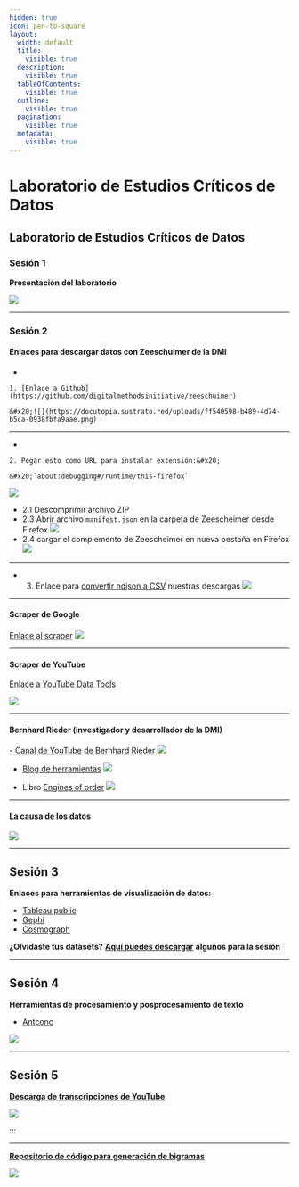 ```yaml
---
hidden: true
icon: pen-to-square
layout:
  width: default
  title:
    visible: true
  description:
    visible: true
  tableOfContents:
    visible: true
  outline:
    visible: true
  pagination:
    visible: true
  metadata:
    visible: true
---
```


# Laboratorio de Estudios Críticos de Datos

## Laboratorio de Estudios Críticos de Datos

### Sesión 1

&#x20;**Presentación del laboratorio**

[![](https://docutopia.sustrato.red/uploads/e7e06c54-e618-4313-9673-0145b6ef8b37.png)](https://www.canva.com/design/DAGhSAK14DE/ns05dufjCOiaT42ZuNzncg/view?utm_content=DAGhSAK14DE\&utm_campaign=designshare\&utm_medium=link2\&utm_source=uniquelinks\&utlId=h01b15a7051)

***

### Sesión 2

#### Enlaces para descargar datos con Zeeschuimer de la DMI

*

    1. [Enlace a Github](https://github.com/digitalmethodsinitiative/zeeschuimer)

    &#x20;![](https://docutopia.sustrato.red/uploads/ff540598-b489-4d74-b5ca-0938fbfa9aae.png)

***

*

    2. Pegar esto como URL para instalar extensión:&#x20;

    &#x20;`about:debugging#/runtime/this-firefox`

![](https://docutopia.sustrato.red/uploads/3839d298-8f87-4a78-8853-fc7e99ec99db.png)

* 2.1 Descomprimir archivo ZIP
* 2.3 Abrir archivo `manifest.json` en la carpeta de Zeescheimer desde Firefox ![](https://docutopia.sustrato.red/uploads/7eea0702-9f2e-4f79-85d8-99109b6e7acd.png)
* 2.4 cargar el complemento de Zeescheimer en nueva pestaña en Firefox ![](https://docutopia.sustrato.red/uploads/47dbd6d9-2193-46a9-9e0f-f4bd7433465b.png)

***

*
  3. Enlace para [convertir ndjson a CSV](https://publicdatalab.github.io/zeehaven/) nuestras descargas ![](https://docutopia.sustrato.red/uploads/2b60a6bc-78ea-4882-a087-55f389c08aa8.png)

***

#### Scraper de Google

[Enlace al scraper](https://tools.digitalmethods.net/beta/searchEngineScraper/) ![](https://docutopia.sustrato.red/uploads/2458b903-4517-4ac4-b8c2-1d55d25e4cc6.png)

***

#### Scraper de YouTube

[Enlace a YouTube Data Tools](https://ytdt.digitalmethods.net/)

![](https://docutopia.sustrato.red/uploads/05387f11-46a9-42e0-aa23-ce98f99a0042.png)

***

#### Bernhard Rieder (investigador y desarrollador de la DMI)

[- Canal de YouTube de Bernhard Rieder](https://www.youtube.com/@BernhardRiederAmsterdam) ![](https://docutopia.sustrato.red/uploads/bfbc5cd6-32fe-4667-add7-9fc7aa67fda8.png)





* [Blog de herramientas](https://www.youtube.com/@BernhardRiederAmsterdam) ![](https://docutopia.sustrato.red/uploads/791e63a7-2c1d-421c-87e1-99c978b6856d.png)



* Libro [Engines of order](https://monoskop.org/images/9/97/Rieder_Bernhard_Engines_of_Order_A_Mechanology_of_Algorithmic_Techniques_2020.pdf) ![](https://docutopia.sustrato.red/uploads/c1440d54-63ad-48b6-9057-3e9b463f78d7.png)

***

#### La causa de los datos

[![](https://docutopia.sustrato.red/uploads/d8b3b58e-9588-4bf8-9cdb-02ea7f27a6d0.png)](https://cdn.prod.website-files.com/623cf23ab4be545a1e504dba/67d2ee04c2a096abde899b7c_La%20causa%20de%20los%20datos_WP%20\(1\).pdf)

***

## Sesión 3

&#x20;**Enlaces para herramientas de visualización de datos:**

* [Tableau public](https://public.tableau.com/app/discover)
* [Gephi](https://gephi.org/)
* [Cosmograph](https://cosmograph.app/)

&#x20;**¿Olvidaste tus datasets?** [**Aquí puedes descargar**](https://drive.google.com/drive/folders/1OBJXxX-ylZCG54bOQ-FIEXIwVBlDoGhk?usp=sharing) **algunos para la sesión**&#x20;

***

## Sesión 4

&#x20;**Herramientas de procesamiento y posprocesamiento de texto**

* [Antconc](https://www.laurenceanthony.net/software/antconc/)

![](https://docutopia.sustrato.red/uploads/51fd4263-3000-4229-b828-d92d9f865797.png)

***

## Sesión 5

[**Descarga de transcripciones de YouTube**](https://colab.research.google.com/github/ArthurFDLR/whisper-youtube/blob/main/whisper_youtube.ipynb)

![](https://docutopia.sustrato.red/uploads/013a633d-a964-4d7b-ac50-4fccee19a43d.png)

:::

***

[**Repositorio de código para generación de bigramas**](https://github.com/abregation/vik_data)

![](https://docutopia.sustrato.red/uploads/e94356a3-0e89-4bdc-b81b-f0e95fee4e9e.png)
